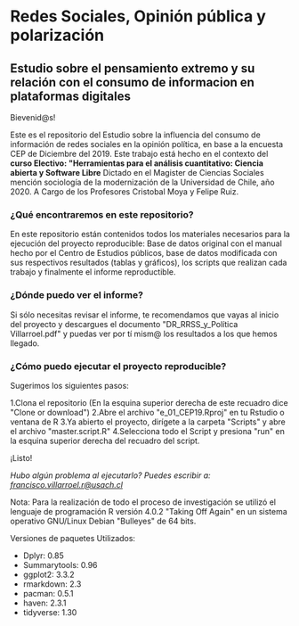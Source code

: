 # Redes Sociales, Opinión pública y polarización
## Estudio sobre el pensamiento extremo y su relación con el consumo de informacion en plataformas digitales

Bievenid@s!

Este es el repositorio del Estudio sobre la influencia del consumo de información de redes sociales en la opinión política, en base a la encuesta CEP de Diciembre del 2019. Este trabajo está hecho en el contexto del **curso Electivo: "Herramientas para el análisis cuantitativo: Ciencia abierta y Software Libre** Dictado en el Magister de Ciencias Sociales mención sociología de la modernización de la Universidad de Chile, año 2020. A Cargo de los Profesores Cristobal Moya y Felipe Ruiz. 

### ¿Qué encontraremos en este repositorio?

En este repositorio están contenidos todos los materiales necesarios para la ejecución del proyecto reproducible: Base de datos original con el  manual hecho por el Centro de Estudios públicos, base de datos modificada con sus respectivos resultados (tablas y gráficos), los scripts que realizan cada trabajo y finalmente el informe reproductible.

### ¿Dónde puedo ver el informe?

Si sólo necesitas revisar el informe, te recomendamos que vayas al inicio del proyecto y descargues el documento "DR_RRSS_y_Política Villarroel.pdf" y puedas ver por tí mism@ los resultados a los que hemos llegado.

### ¿Cómo puedo ejecutar el proyecto reproducible?

Sugerimos los siguientes pasos:

1.Clona el repositorio (En la esquina superior derecha de este recuadro dice "Clone or download")
2.Abre el archivo "e_01_CEP19.Rproj" en tu Rstudio o ventana de R
3.Ya abierto el proyecto, dirígete a la carpeta "Scripts" y abre el archivo "master.script.R"
4.Selecciona todo el Script y presiona "run" en la esquina superior derecha del recuadro del script.

¡Listo!

*Hubo algún problema al ejecutarlo? Puedes escribir a: francisco.villarroel.r@usach.cl*


Nota: Para la realización de todo el proceso de investigación se utilizó el lenguaje de programación R versión 4.0.2 "Taking Off Again" en un sistema operativo GNU/Linux Debian "Bulleyes" de 64 bits. 

Versiones de paquetes Utilizados:
- Dplyr: 0.85
- Summarytools: 0.96
- ggplot2: 3.3.2
- rmarkdown: 2.3
- pacman: 0.5.1
- haven: 2.3.1
- tidyverse: 1.30

